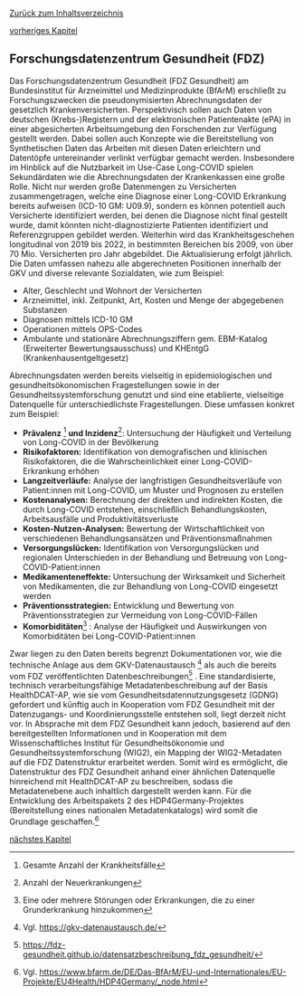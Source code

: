 [Zurück zum Inhaltsverzeichnis](https://healthdcat-ap-de.github.io/healthdcat-ap.de/report_stage_1.html)

[vorheriges Kapitel](https://healthdcat-ap-de.github.io/healthdcat-ap.de/report_stage_1/5_Bereitstellung_erster_relevanter_Datensaetze/5.2_Vereinbarte_Metadaten-Nutzung.html)
## Forschungsdatenzentrum Gesundheit (FDZ)
Das Forschungsdatenzentrum Gesundheit (FDZ Gesundheit) am Bundesinstitut für Arzneimittel und Medizinprodukte (BfArM) erschließt zu Forschungszwecken die pseudonymisierten Abrechnungsdaten der gesetzlich Krankenversicherten. Perspektivisch sollen auch Daten von deutschen (Krebs-)Registern und der elektronischen Patientenakte (ePA) in einer abgesicherten Arbeitsumgebung den Forschenden zur Verfügung gestellt werden. Dabei sollen auch Konzepte wie die Bereitstellung von Synthetischen Daten das Arbeiten mit diesen Daten erleichtern und Datentöpfe untereinander verlinkt verfügbar gemacht werden.
Insbesondere im Hinblick auf die Nutzbarkeit im Use-Case Long-COVID spielen Sekundärdaten wie die Abrechnungsdaten der Krankenkassen eine große Rolle. Nicht nur werden große Datenmengen zu Versicherten zusammengetragen, welche eine Diagnose einer Long-COVID Erkrankung bereits aufweisen (ICD-10 GM: U09.9), sondern es können potentiell auch Versicherte identifiziert werden, bei denen die Diagnose nicht final gestellt wurde, damit könnten nicht-diagnostizierte Patienten identifiziert und Referenzgruppen gebildet werden.
Weiterhin wird das Krankheitsgeschehen longitudinal von 2019 bis 2022, in bestimmten Bereichen bis 2009, von über 70 Mio. Versicherten pro Jahr abgebildet. Die Aktualisierung erfolgt jährlich. Die Daten umfassen nahezu alle abgerechneten Positionen innerhalb der GKV und diverse relevante Sozialdaten, wie zum Beispiel:
- Alter, Geschlecht und Wohnort der Versicherten
- Arzneimittel, inkl. Zeitpunkt, Art, Kosten und Menge der abgegebenen Substanzen
- Diagnosen mittels ICD-10 GM
- Operationen mittels OPS-Codes
- Ambulante und stationäre Abrechnungsziffern gem. EBM-Katalog (Erweiterter Bewertungsausschuss) und KHEntgG (Krankenhausentgeltgesetz)

Abrechnungsdaten werden bereits vielseitig in epidemiologischen und gesundheitsökonomischen Fragestellungen sowie in der Gesundheitssystemforschung genutzt und sind eine etablierte, vielseitige Datenquelle für unterschiedlichste Fragestellungen. Diese umfassen konkret zum Beispiel:
- **Prävalenz** [^66] **und Inzidenz**[^67]: Untersuchung der Häufigkeit und Verteilung von Long-COVID in der Bevölkerung
- **Risikofaktoren:** Identifikation von demografischen und klinischen Risikofaktoren, die die Wahrscheinlichkeit einer Long-COVID-Erkrankung erhöhen
- **Langzeitverläufe:** Analyse der langfristigen Gesundheitsverläufe von Patient:innen mit Long-COVID, um Muster und Prognosen zu erstellen
- **Kostenanalysen:** Berechnung der direkten und indirekten Kosten, die durch Long-COVID entstehen, einschließlich Behandlungskosten, Arbeitsausfälle und Produktivitätsverluste
- **Kosten-Nutzen-Analysen:** Bewertung der Wirtschaftlichkeit von verschiedenen Behandlungsansätzen und Präventionsmaßnahmen
- **Versorgungslücken:** Identifikation von Versorgungslücken und regionalen Unterschieden in der Behandlung und Betreuung von Long-COVID-Patient:innen
- **Medikamenteneffekte:** Untersuchung der Wirksamkeit und Sicherheit von Medikamenten, die zur Behandlung von Long-COVID eingesetzt werden
- **Präventionsstrategien:** Entwicklung und Bewertung von Präventionsstrategien zur Vermeidung von Long-COVID-Fällen
- **Komorbiditäten**[^68] : Analyse der Häufigkeit und Auswirkungen von Komorbiditäten bei Long-COVID-Patient:innen

Zwar liegen zu den Daten bereits begrenzt Dokumentationen vor, wie die technische Anlage aus dem GKV-Datenaustausch [^69] als auch die bereits vom FDZ veröffentlichten Datenbeschreibungen[^70] . Eine standardisierte, technisch verarbeitungsfähige Metadatenbeschreibung auf der Basis HealthDCAT-AP, wie sie vom Gesundheitsdatennutzungsgesetz (GDNG) gefordert und künftig auch in Kooperation vom FDZ Gesundheit mit der Datenzugangs- und Koordinierungsstelle entstehen soll, liegt derzeit nicht vor.
In Absprache mit dem FDZ Gesundheit kann jedoch, basierend auf den bereitgestellten Informationen und in Kooperation mit dem Wissenschaftliches Institut für Gesundheitsökonomie und Gesundheitssystemforschung (WIG2), ein Mapping der WIG2-Metadaten auf die FDZ Datenstruktur erarbeitet werden. Somit wird es ermöglicht, die Datenstruktur des FDZ Gesundheit anhand einer ähnlichen Datenquelle hinreichend mit HealthDCAT-AP zu beschreiben, sodass die Metadatenebene auch inhaltlich dargestellt werden kann. Für die Entwicklung des Arbeitspakets 2 des HDP4Germany-Projektes (Bereitstellung eines nationalen Metadatenkatalogs) wird somit die Grundlage geschaffen.[^71]

[nächstes Kapitel](https://healthdcat-ap-de.github.io/healthdcat-ap.de/report_stage_1/5_Bereitstellung_erster_relevanter_Datensaetze/5.2.2_Wissenschaftliches_Institut_fuer_Gesundheitsoekonomie_und_Gesundheitssystemforschung.html)

[^66]:Gesamte Anzahl der Krankheitsfälle
[^67]:Anzahl der Neuerkrankungen
[^68]:Eine oder mehrere Störungen oder Erkrankungen, die zu einer Grunderkrankung hinzukommen
[^69]:Vgl. https://gkv-datenaustausch.de/
[^70]:https://fdz-gesundheit.github.io/datensatzbeschreibung_fdz_gesundheit/
[^71]:Vgl. https://www.bfarm.de/DE/Das-BfArM/EU-und-Internationales/EU-Projekte/EU4Health/HDP4Germany/_node.html
